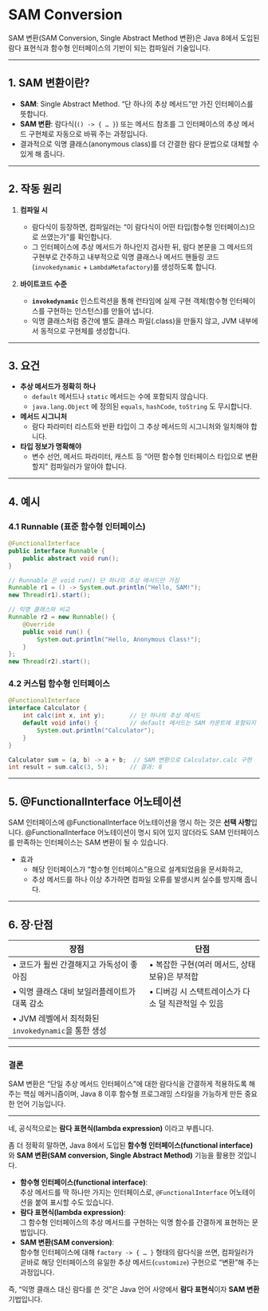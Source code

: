 # SAM Conversion

SAM 변환(SAM Conversion, Single Abstract Method 변환)은 Java 8에서 도입된 람다 표현식과 함수형 인터페이스의 기반이 되는 컴파일러 기술입니다.

---

## 1. SAM 변환이란?

- **SAM**: Single Abstract Method. “단 하나의 추상 메서드”만 가진 인터페이스를 뜻합니다.  
- **SAM 변환**: 람다식(`() -> { … }`) 또는 메서드 참조를 그 인터페이스의 추상 메서드 구현체로 자동으로 바꿔 주는 과정입니다.  
- 결과적으로 익명 클래스(anonymous class)를 더 간결한 람다 문법으로 대체할 수 있게 해 줍니다.

---

## 2. 작동 원리

1. **컴파일 시**  
   - 람다식이 등장하면, 컴파일러는 “이 람다식이 어떤 타입(함수형 인터페이스)으로 쓰였는가”를 확인합니다.  
   - 그 인터페이스에 추상 메서드가 하나인지 검사한 뒤, 람다 본문을 그 메서드의 구현부로 간주하고 내부적으로 익명 클래스나 메서드 핸들링 코드(`invokedynamic` + `LambdaMetafactory`)를 생성하도록 합니다.

2. **바이트코드 수준**  
   - **`invokedynamic`** 인스트럭션을 통해 런타임에 실제 구현 객체(함수형 인터페이스를 구현하는 인스턴스)를 만들어 냅니다.  
   - 익명 클래스처럼 중간에 별도 클래스 파일(.class)을 만들지 않고, JVM 내부에서 동적으로 구현체를 생성합니다.

---

## 3. 요건

- **추상 메서드가 정확히 하나**  
  - `default` 메서드나 `static` 메서드는 수에 포함되지 않습니다.  
  - `java.lang.Object` 에 정의된 `equals`, `hashCode`, `toString` 도 무시합니다.
- **메서드 시그니처**  
  - 람다 파라미터 리스트와 반환 타입이 그 추상 메서드의 시그니처와 일치해야 합니다.
- **타입 정보가 명확해야**  
  - 변수 선언, 메서드 파라미터, 캐스트 등 “어떤 함수형 인터페이스 타입으로 변환할지” 컴파일러가 알아야 합니다.

---

## 4. 예시

### 4.1 Runnable (표준 함수형 인터페이스)

```java
@FunctionalInterface
public interface Runnable {
    public abstract void run();
}

// Runnable 은 void run() 단 하나의 추상 메서드만 가짐
Runnable r1 = () -> System.out.println("Hello, SAM!");
new Thread(r1).start();

// 익명 클래스와 비교
Runnable r2 = new Runnable() {
    @Override
    public void run() {
        System.out.println("Hello, Anonymous Class!");
    }
};
new Thread(r2).start();
```

### 4.2 커스텀 함수형 인터페이스

```java
@FunctionalInterface
interface Calculator {
    int calc(int x, int y);       // 단 하나의 추상 메서드
    default void info() {         // default 메서드는 SAM 카운트에 포함되지 않음
        System.out.println("Calculator");
    }
}

Calculator sum = (a, b) -> a + b;  // SAM 변환으로 Calculator.calc 구현
int result = sum.calc(3, 5);      // 결과: 8
```

---

## 5. @FunctionalInterface 어노테이션

SAM 인터페이스에 @FunctionalInterface 어노테이션을 명시 하는 것은 **선택 사항**입니다. @FunctionalInterface 어노테이션이 명시 되어 있지 않더라도 SAM 인터페이스를 만족하는 인터페이스는 SAM 변환이 될 수 있습니다. 

- 효과
	- 해당 인터페이스가 “함수형 인터페이스”용으로 설계되었음을 문서화하고,  
	- 추상 메서드를 하나 이상 추가하면 컴파일 오류를 발생시켜 실수를 방지해 줍니다.

---

## 6. 장·단점

| 장점                                                        | 단점                                         |
|-----------------------------------------------------------|--------------------------------------------|
| • 코드가 훨씬 간결해지고 가독성이 좋아짐                      | • 복잡한 구현(여러 메서드, 상태 보유)은 부적합 |
| • 익명 클래스 대비 보일러플레이트가 대폭 감소               | • 디버깅 시 스택트레이스가 다소 덜 직관적일 수 있음 |
| • JVM 레벨에서 최적화된 `invokedynamic`을 통한 생성         |                                            |

---

### 결론

SAM 변환은 “단일 추상 메서드 인터페이스”에 대한 람다식을 간결하게 적용하도록 해 주는 핵심 메커니즘이며, Java 8 이후 함수형 프로그래밍 스타일을 가능하게 만든 중요한 언어 기능입니다.

----

네, 공식적으로는 **람다 표현식(lambda expression)** 이라고 부릅니다.  

좀 더 정확히 말하면, Java 8에서 도입된 **함수형 인터페이스(functional interface)** 와 **SAM 변환(SAM conversion, Single Abstract Method)** 기능을 활용한 것입니다.  

- **함수형 인터페이스(functional interface)**:  
  추상 메서드를 딱 하나만 가지는 인터페이스로, `@FunctionalInterface` 어노테이션을 붙여 표시할 수도 있습니다.  
- **람다 표현식(lambda expression)**:  
  그 함수형 인터페이스의 추상 메서드를 구현하는 익명 함수를 간결하게 표현하는 문법입니다.  
- **SAM 변환(SAM conversion)**:  
  함수형 인터페이스에 대해 `factory -> { … }` 형태의 람다식을 쓰면, 컴파일러가 곧바로 해당 인터페이스의 유일한 추상 메서드(`customize`) 구현으로 “변환”해 주는 과정입니다.

즉, “익명 클래스 대신 람다를 쓴 것”은 Java 언어 사양에서 **람다 표현식**이자 **SAM 변환** 기법입니다.